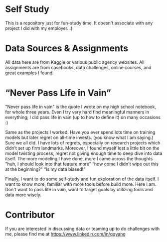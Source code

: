 # Self Study
This is a repository just for fun-study time. It doesn't associate with any project I did with my employer. :) 

# Data Sources & Assignments
All data here are from Kaggle or various public agency websites. 
All assignments are from casebooks, data challenges, online courses, and great examples I found. 

# “Never Pass Life in Vain” 
"Never pass life in vain" is the quote I wrote on my high school notebook, for whole three years. Even I try very hard find meaningful manners in everything; I did pass life in vain (up to how to define it) on many occasions :)  

Same as the projects I worked. Have you ever spend lots time on training models but later regret on all-time invests. (you know what I am saying.) Sure we all did. I have lots of regrets, especially on research projects which didn’t set up firm landmarks. Moreover, I found myself lost a little bit on the model twisting process, regret not giving enough time to deep dive into data itself. The more modeling I have done, more I came across the thoughts "huh, I should look into that feature more” “how come I didn't wipe out this at the beginning?" “Is my data biased!”

Finally, I want to do some self-study and fun exploration of the data itself. I want to know more, familiar with more tools before build more. Here I am. Don't want to pass life in vain, want to target goals by utilizing tools and data more wisely. 

# Contributor
If you are interested in discussing data or teaming up to do challenges with me, please find me at https://www.linkedin.com/in/qqyang
